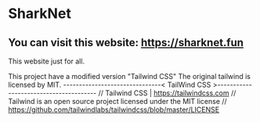# SharkNet
You can visit this website: https://sharknet.fun
------------------------------------------------
This website just for all.

This project have a modified version "Tailwind CSS" The original tailwind is licensed by MIT. 
-------------------------------< TailWind CSS >---------------------------------------
// Tailwind CSS | https://tailwindcss.com
// Tailwind is an open source project licensed under the MIT license
// https://github.com/tailwindlabs/tailwindcss/blob/master/LICENSE
